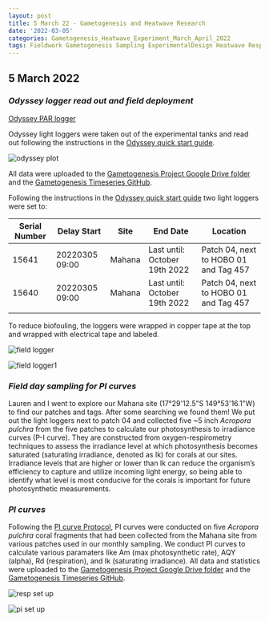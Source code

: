 ```yaml
---
layout: post
title: 5 March 22 - Gametogenesis and Heatwave Research
date: '2022-03-05'
categories: Gametogenesis_Heatwave_Experiment_March_April_2022
tags: Fieldwork Gametogenesis Sampling ExperimentalDesign Heatwave Respirometry
---
```


## 5 March 2022

### *Odyssey logger read out and field deployment*
[Odyssey PAR logger](http://odysseydatarecording.com/index.php?route=product/product&path=64&product_id=98)

Odyssey light loggers were taken out of the experimental tanks and read out following the instructions in the [Odyssey quick start guide](http://odysseydatarecording.com/download/odyssey_quick_start_guide.pdf).

![odyssey plot](https://raw.githubusercontent.com/urol-e5/urol-e5.github.io/master/images/March2022_Moorea/15640_001_hot_tank.JPG)

All data were uploaded to the [Gametogenesis Project Google Drive folder](https://drive.google.com/drive/u/0/folders/1KSkMOiGlpIDJ80WWa3U5HESVHea4GNIu) and the [Gametogenesis Timeseries GitHub](https://github.com/daniellembecker/Gametogenesis/tree/main/gametogenesis_timeseries). 

Following the instructions in the [Odyssey quick start guide](http://odysseydatarecording.com/download/odyssey_quick_start_guide.pdf) two light loggers were set to:

| Serial Number | Delay Start    | Site   | End Date                      | Location                              |
|---------------|----------------|--------|-------------------------------|---------------------------------------|
| 15641         | 20220305 09:00 | Mahana | Last until: October 19th 2022 | Patch 04, next to HOBO 01 and Tag 457 |
| 15640         | 20220305 09:00 | Mahana | Last until: October 19th 2022 | Patch 04, next to HOBO 01 and Tag 457 |
|               |                |        |                               |                                       |

To reduce biofouling, the loggers were wrapped in copper tape at the top and wrapped with electrical tape and labeled.

![field logger](https://raw.githubusercontent.com/urol-e5/urol-e5.github.io/master/images/March2022_Moorea/IMG_3517.jpg)

![field logger1](https://raw.githubusercontent.com/urol-e5/urol-e5.github.io/master/images/March2022_Moorea/IMG_3519.jpg)

### *Field day sampling for PI curves*

Lauren and I went to explore our Mahana site (17°29'12.5"S 149°53'16.1"W) to find our patches and tags. After some searching we found them! We put out the light loggers next to patch 04 and collected five ~5 inch *Acropora pulchra* from the five patches to calculate our photosynthesis to irradiance curves (P-I curve). They are constructed from oxygen-respirometry techniques to assess the irradiance level at which photosynthesis becomes saturated (saturating irradiance, denoted as Ik) for corals at our sites. Irradiance levels that are higher or lower than Ik can reduce the organism’s efficiency to capture and utilize incoming light energy, so being able to identify what level is most conducive for the corals is important for future photosynthetic measurements.

### *PI curves*
Following the [PI curve Protocol](https://github.com/urol-e5/protocols/blob/master/2020-01-01-PI-Curve-Protocol.md), PI curves were conducted on five *Acropora pulchra* coral fragments that had been collected from the Mahana site from various patches used in our monthly sampling. We conduct PI curves to calculate various paramaters like Am (max photosynthetic rate), AQY (alpha), Rd (respiration), and Ik (saturating irradiance). All data and statistics were uploaded to the [Gametogenesis Project Google Drive folder](https://drive.google.com/drive/u/0/folders/1KSkMOiGlpIDJ80WWa3U5HESVHea4GNIu) and the [Gametogenesis Timeseries GitHub](https://github.com/daniellembecker/Gametogenesis/tree/main/gametogenesis_timeseries). 

![resp set up](https://raw.githubusercontent.com/urol-e5/urol-e5.github.io/master/images/March2022_Moorea/IMG_3529.jpeg)

![pi set up](https://raw.githubusercontent.com/urol-e5/urol-e5.github.io/master/images/March2022_Moorea/IMG_3530.jpeg)
